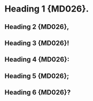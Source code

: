 # Heading 1 {MD026}.

## Heading 2 {MD026},

## Heading 3 {MD026}!

## Heading 4 {MD026}:

## Heading 5 {MD026};

## Heading 6 {MD026}?
